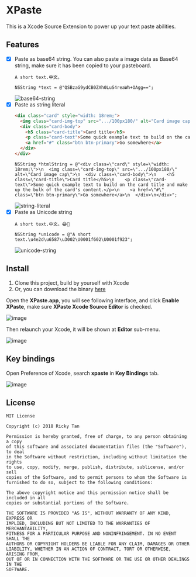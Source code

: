 # XPaste
This is a Xcode Source Extension to power up your text paste abilities.

## Features
- [x] Paste as base64 string. You can also paste a image data as Base64 string, make sure it has been copied to your pasteboard.
  ```text
  A short text.中文。
  ```
  ```objc
  NSString *text = @"QSBzaG9ydCB0ZXh0LuS4reaWh+OAgg==";
  ```
  ![base64-string](https://user-images.githubusercontent.com/1250207/46783725-f1f7c680-cd5d-11e8-917e-994f9b36518a.gif)
- [x] Paste as string literal
  ```html
  <div class="card" style="width: 18rem;">
    <img class="card-img-top" src=".../100px180/" alt="Card image cap">
    <div class="card-body">
      <h5 class="card-title">Card title</h5>
      <p class="card-text">Some quick example text to build on the card title and make up the bulk of the card's content.</p>
      <a href="#" class="btn btn-primary">Go somewhere</a>
    </div>
  </div>
  ```
  ```objc
  NSString *htmlString = @"<div class=\"card\" style=\"width: 18rem;\">\n  <img class=\"card-img-top\" src=\".../100px180/\" alt=\"Card image cap\">\n  <div class=\"card-body\">\n    <h5 class=\"card-title\">Card title</h5>\n    <p class=\"card-text\">Some quick example text to build on the card title and make up the bulk of the card's content.</p>\n    <a href=\"#\" class=\"btn btn-primary\">Go somewhere</a>\n  </div>\n</div>";
  ```
  ![string-literal](https://user-images.githubusercontent.com/1250207/46783558-4a7a9400-cd5d-11e8-80dc-65c2c12f48b1.gif)
- [x] Paste as Unicode string
  ```text
  A short text.中文。😂🤣
  ```
  ```objc
  NSString *unicode = @"A short text.\u4e2d\u6587\u3002\U0001f602\U0001f923";
  ```
  ![unicode-string](https://user-images.githubusercontent.com/1250207/46783817-413df700-cd5e-11e8-9b86-2ad527920089.gif)
  
## Install
1. Clone this project, build by yourself with Xcode
2. Or, you can download the binary [here](https://github.com/rickytan/XPaste/releases/download/1.0/XPaste.app.zip)

Open the **XPaste.app**, you will see following interface, and click **Enable XPaste**, make sure **XPaste Xcode Source Editor** is checked.

![image](https://user-images.githubusercontent.com/1250207/46783018-2cac2f80-cd5b-11e8-9fda-c97126a8167e.png)

Then relaunch your Xcode, it will be shown at **Editor** sub-menu.

![image](https://user-images.githubusercontent.com/1250207/46782854-75171d80-cd5a-11e8-97e1-e9c3023c26c1.png)

## Key bindings
Open Preference of Xcode, search **xpaste** in **Key Bindings** tab.

![image](https://user-images.githubusercontent.com/1250207/46782797-3e410780-cd5a-11e8-84eb-80cd3b28e514.png)

## License
```
MIT License

Copyright (c) 2018 Ricky Tan

Permission is hereby granted, free of charge, to any person obtaining a copy
of this software and associated documentation files (the "Software"), to deal
in the Software without restriction, including without limitation the rights
to use, copy, modify, merge, publish, distribute, sublicense, and/or sell
copies of the Software, and to permit persons to whom the Software is
furnished to do so, subject to the following conditions:

The above copyright notice and this permission notice shall be included in all
copies or substantial portions of the Software.

THE SOFTWARE IS PROVIDED "AS IS", WITHOUT WARRANTY OF ANY KIND, EXPRESS OR
IMPLIED, INCLUDING BUT NOT LIMITED TO THE WARRANTIES OF MERCHANTABILITY,
FITNESS FOR A PARTICULAR PURPOSE AND NONINFRINGEMENT. IN NO EVENT SHALL THE
AUTHORS OR COPYRIGHT HOLDERS BE LIABLE FOR ANY CLAIM, DAMAGES OR OTHER
LIABILITY, WHETHER IN AN ACTION OF CONTRACT, TORT OR OTHERWISE, ARISING FROM,
OUT OF OR IN CONNECTION WITH THE SOFTWARE OR THE USE OR OTHER DEALINGS IN THE
SOFTWARE.
```
